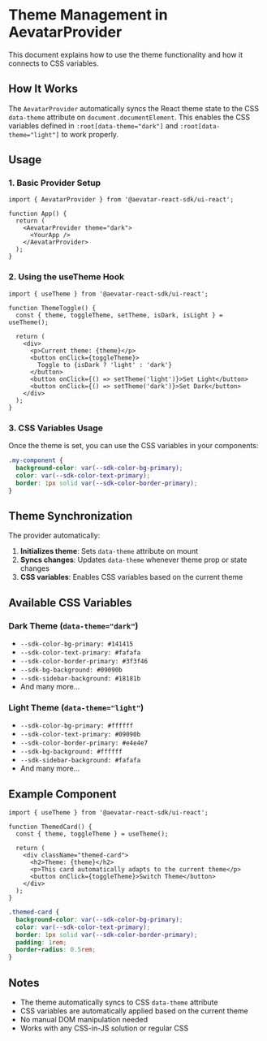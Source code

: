 # Theme Management in AevatarProvider

This document explains how to use the theme functionality and how it connects to CSS variables.

## How It Works

The `AevatarProvider` automatically syncs the React theme state to the CSS `data-theme` attribute on `document.documentElement`. This enables the CSS variables defined in `:root[data-theme="dark"]` and `:root[data-theme="light"]` to work properly.

## Usage

### 1. Basic Provider Setup

```tsx
import { AevatarProvider } from '@aevatar-react-sdk/ui-react';

function App() {
  return (
    <AevatarProvider theme="dark">
      <YourApp />
    </AevatarProvider>
  );
}
```

### 2. Using the useTheme Hook

```tsx
import { useTheme } from '@aevatar-react-sdk/ui-react';

function ThemeToggle() {
  const { theme, toggleTheme, setTheme, isDark, isLight } = useTheme();

  return (
    <div>
      <p>Current theme: {theme}</p>
      <button onClick={toggleTheme}>
        Toggle to {isDark ? 'light' : 'dark'}
      </button>
      <button onClick={() => setTheme('light')}>Set Light</button>
      <button onClick={() => setTheme('dark')}>Set Dark</button>
    </div>
  );
}
```

### 3. CSS Variables Usage

Once the theme is set, you can use the CSS variables in your components:

```css
.my-component {
  background-color: var(--sdk-color-bg-primary);
  color: var(--sdk-color-text-primary);
  border: 1px solid var(--sdk-color-border-primary);
}
```

## Theme Synchronization

The provider automatically:

1. **Initializes theme**: Sets `data-theme` attribute on mount
2. **Syncs changes**: Updates `data-theme` whenever theme prop or state changes
3. **CSS variables**: Enables CSS variables based on the current theme

## Available CSS Variables

### Dark Theme (`data-theme="dark"`)
- `--sdk-color-bg-primary: #141415`
- `--sdk-color-text-primary: #fafafa`
- `--sdk-color-border-primary: #3f3f46`
- `--sdk-bg-background: #09090b`
- `--sdk-sidebar-background: #18181b`
- And many more...

### Light Theme (`data-theme="light"`)
- `--sdk-color-bg-primary: #ffffff`
- `--sdk-color-text-primary: #09090b`
- `--sdk-color-border-primary: #e4e4e7`
- `--sdk-bg-background: #ffffff`
- `--sdk-sidebar-background: #fafafa`
- And many more...

## Example Component

```tsx
import { useTheme } from '@aevatar-react-sdk/ui-react';

function ThemedCard() {
  const { theme, toggleTheme } = useTheme();

  return (
    <div className="themed-card">
      <h2>Theme: {theme}</h2>
      <p>This card automatically adapts to the current theme</p>
      <button onClick={toggleTheme}>Switch Theme</button>
    </div>
  );
}
```

```css
.themed-card {
  background-color: var(--sdk-color-bg-primary);
  color: var(--sdk-color-text-primary);
  border: 1px solid var(--sdk-color-border-primary);
  padding: 1rem;
  border-radius: 0.5rem;
}
```

## Notes

- The theme automatically syncs to CSS `data-theme` attribute
- CSS variables are automatically applied based on the current theme
- No manual DOM manipulation needed
- Works with any CSS-in-JS solution or regular CSS 